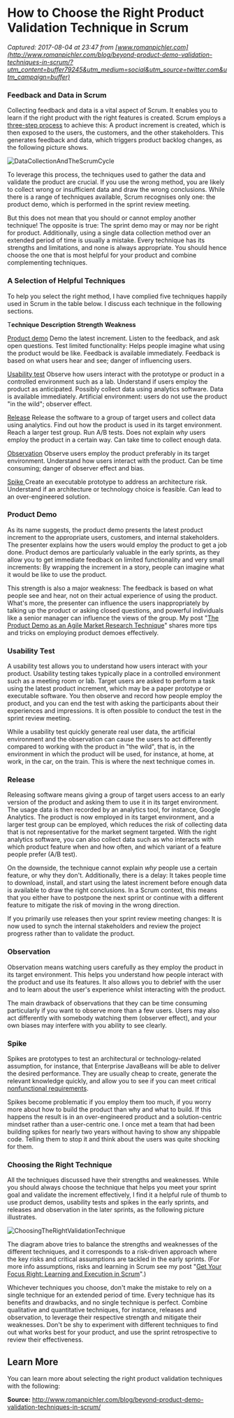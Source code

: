 # How to Choose the Right Product Validation Technique in Scrum

_Captured: 2017-08-04 at 23:47 from [www.romanpichler.com](http://www.romanpichler.com/blog/beyond-product-demo-validation-techniques-in-scrum/?utm_content=buffer79245&utm_medium=social&utm_source=twitter.com&utm_campaign=buffer)_

### Feedback and Data in Scrum

Collecting feedback and data is a vital aspect of Scrum. It enables you to learn if the right product with the right features is created. Scrum employs a [three-step process](http://www.romanpichler.com/blog/the-scrum-cycle/) to achieve this: A product increment is created, which is then exposed to the users, the customers, and the other stakeholders. This generates feedback and data, which triggers product backlog changes, as the following picture shows.

![DataCollectionAndTheScrumCycle](http://www.romanpichler.com/wp-content/uploads/2014/04/DataCollectionAndTheScrumCycle.jpg)

To leverage this process, the techniques used to gather the data and validate the product are crucial. If you use the wrong method, you are likely to collect wrong or insufficient data and draw the wrong conclusions. While there is a range of techniques available, Scrum recognises only one: the product demo, which is performed in the sprint review meeting.

But this does not mean that you should or cannot employ another technique! The opposite is true: The sprint demo may or may nor be right for product. Additionally, using a single data collection method over an extended period of time is usually a mistake. Every technique has its strengths and limitations, and none is always appropriate. You should hence choose the one that is most helpful for your product and combine complementing techniques.

### A Selection of Helpful Techniques

To help you select the right method, I have complied five techniques happily used in Scrum in the table below. I discuss each technique in the following sections.

T**echnique**
**Description**
**Strength**
**Weakness**

[Product demo](http://www.romanpichler.com/blog/beyond-product-demo-validation-techniques-in-scrum/?utm_content=buffer79245&utm_medium=social&utm_source=twitter.com&utm_campaign=buffer)
Demo the latest increment. Listen to the feedback, and ask open questions.
Test limited functionality: Helps people imagine what using the product would be like. Feedback is available immediately.
Feedback is based on what users hear and see; danger of influencing users.

[Usability test](http://www.romanpichler.com/blog/beyond-product-demo-validation-techniques-in-scrum/?utm_content=buffer79245&utm_medium=social&utm_source=twitter.com&utm_campaign=buffer)
Observe how users interact with the prototype or product in a controlled environment such as a lab.
Understand if users employ the product as anticipated. Possibly collect data using analytics software. Data is available immediately.
Artificial environment: users do not use the product "in the wild"; observer effect.

[Release](http://www.romanpichler.com/blog/beyond-product-demo-validation-techniques-in-scrum/?utm_content=buffer79245&utm_medium=social&utm_source=twitter.com&utm_campaign=buffer)
Release the software to a group of target users and collect data using analytics.
Find out how the product is used in its target environment. Reach a larger test group. Run A/B tests.
Does not explain _why_ users employ the product in a certain way. Can take time to collect enough data.

[Observation](http://www.romanpichler.com/blog/beyond-product-demo-validation-techniques-in-scrum/?utm_content=buffer79245&utm_medium=social&utm_source=twitter.com&utm_campaign=buffer)
Observe users employ the product preferably in its target environment.
Understand how users interact with the product.
Can be time consuming; danger of observer effect and bias.

[Spike ](http://www.romanpichler.com/blog/beyond-product-demo-validation-techniques-in-scrum/?utm_content=buffer79245&utm_medium=social&utm_source=twitter.com&utm_campaign=buffer)
Create an executable prototype to address an architecture risk.
Understand if an architecture or technology choice is feasible.
Can lead to an over-engineered solution.

### Product Demo

As its name suggests, the product demo presents the latest product increment to the appropriate users, customers, and internal stakeholders. The presenter explains how the users would employ the product to get a job done. Product demos are particularly valuable in the early sprints, as they allow you to get immediate feedback on limited functionality and very small increments: By wrapping the increment in a story, people can imagine what it would be like to use the product.

This strength is also a major weakness: The feedback is based on what people see and hear, not on their actual experience of using the product. What's more, the presenter can influence the users inappropriately by talking up the product or asking closed questions, and powerful individuals like a senior manager can influence the views of the group. My post "[The Product Demo as an Agile Market Research Technique](http://www.romanpichler.com/blog/the-product-demo-as-an-agile-market-research-method/)" shares more tips and tricks on employing product demoes effectively.

### Usability Test

A usability test allows you to understand how users interact with your product. Usability testing takes typically place in a controlled environment such as a meeting room or lab. Target users are asked to perform a task using the latest product increment, which may be a paper prototype or executable software. You then observe and record how people employ the product, and you can end the test with asking the participants about their experiences and impressions. It is often possible to conduct the test in the sprint review meeting.

While a usability test quickly generate real user data, the artificial environment and the observation can cause the users to act differently compared to working with the product in "the wild", that is, in the environment in which the product will be used, for instance, at home, at work, in the car, on the train. This is where the next technique comes in.

### Release

Releasing software means giving a group of target users access to an early version of the product and asking them to use it in its target environment. The usage data is then recorded by an analytics tool, for instance, Google Analytics. The product is now employed in its target environment, and a larger test group can be employed, which reduces the risk of collecting data that is not representative for the market segment targeted. With the right analytics software, you can also collect data such as who interacts with which product feature when and how often, and which variant of a feature people prefer (A/B test).

On the downside, the technique cannot explain _why_ people use a certain feature, or why they don't. Additionally, there is a delay: It takes people time to download, install, and start using the latest increment before enough data is available to draw the right conclusions. In a Scrum context, this means that you either have to postpone the next sprint or continue with a different feature to mitigate the risk of moving in the wrong direction.

If you primarily use releases then your sprint review meeting changes: It is now used to synch the internal stakeholders and review the project progress rather than to validate the product.

### Observation

Observation means watching users carefully as they employ the product in its target environment. This helps you understand how people interact with the product and use its features. It also allows you to debrief with the user and to learn about the user's experience whilst interacting with the product.

The main drawback of observations that they can be time consuming particularly if you want to observe more than a few users. Users may also act differently with somebody watching them (observer effect), and your own biases may interfere with you ability to see clearly.

### Spike

Spikes are prototypes to test an architectural or technology-related assumption, for instance, that Enterprise JavaBeans will be able to deliver the desired performance. They are usually cheap to create, generate the relevant knowledge quickly, and allow you to see if you can meet critical [nonfunctional requirements](http://www.romanpichler.com/blog/agile-nonfunctional-requirements/).

Spikes become problematic if you employ them too much, if you worry more about how to build the product than why and what to build. If this happens the result is in an over-engineered product and a solution-centric mindset rather than a user-centric one. I once met a team that had been building spikes for nearly two years without having to show any shippable code. Telling them to stop it and think about the users was quite shocking for them.

### Choosing the Right Technique

All the techniques discussed have their strengths and weaknesses. While you should always choose the technique that helps you meet your sprint goal and validate the increment effectively, I find it a helpful rule of thumb to use product demos, usability tests and spikes in the early sprints, and releases and observation in the later sprints, as the following picture illustrates.

![ChoosingTheRightValidationTechnique](http://www.romanpichler.com/wp-content/uploads/2014/04/ChoosingTheRightValidationTechnique.jpg)

The diagram above tries to balance the strengths and weaknesses of the different techniques, and it corresponds to a risk-driven approach where the key risks and critical assumptions are tackled in the early sprints. (For more info assumptions, risks and learning in Scrum see my post "[Get Your Focus Right: Learning and Execution in Scrum](http://www.romanpichler.com/blog/learning-and-execution-in-scrum/)".)

Whichever techniques you choose, don't make the mistake to rely on a single technique for an extended period of time. Every technique has its benefits and drawbacks, and no single technique is perfect. Combine qualitative and quantitative techniques, for instance, releases and observation, to leverage their respective strength and mitigate their weaknesses. Don't be shy to experiment with different techniques to find out what works best for your product, and use the sprint retrospective to review their effectiveness.

## Learn More

You can learn more about selecting the right product validation techniques with the following:

**Source:** <http://www.romanpichler.com/blog/beyond-product-demo-validation-techniques-in-scrum/>
